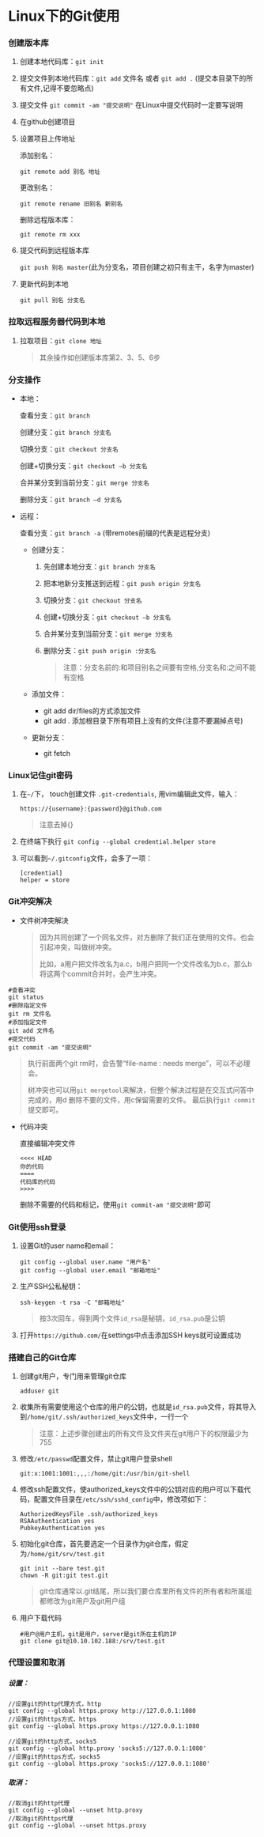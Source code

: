 # Linux下的Git使用

### 创建版本库

1. 创建本地代码库：`git init`

2. 提交文件到本地代码库：`git add` 文件名 或者 `git add .` (提交本目录下的所有文件,记得不要忽略点)

3. 提交文件 `git commit -am "提交说明"` 在Linux中提交代码时一定要写说明

4. 在github创建项目

5. 设置项目上传地址

   添加别名：

   `git remote add 别名 地址`

   更改别名：

   `git remote rename 旧别名 新别名`

   删除远程版本库：

   `git remote rm xxx`   

6. 提交代码到远程版本库

   `git push 别名 master`(此为分支名，项目创建之初只有主干，名字为master)

7. 更新代码到本地

   `git pull 别名 分支名`

### 拉取远程服务器代码到本地

1. 拉取项目：`git clone 地址`

   > 其余操作如创建版本库第2、3、5、6步

### 分支操作

- 本地：

  查看分支：`git branch`

  创建分支：`git branch 分支名`

  切换分支：`git checkout 分支名`

  创建+切换分支：`git checkout –b 分支名`

  合并某分支到当前分支：`git merge 分支名`

  删除分支：`git branch –d 分支名`

- 远程：

  查看分支：`git branch -a` (带remotes前缀的代表是远程分支)

  - 创建分支：

    1. 先创建本地分支：`git branch 分支名`

    2. 把本地新分支推送到远程：`git push origin 分支名`

    3. 切换分支：`git checkout 分支名`

    4. 创建+切换分支：`git checkout –b 分支名`

    5. 合并某分支到当前分支：`git merge 分支名`

    6. 删除分支：`git push origin :分支名` 

       > 注意：分支名前的:和项目别名之间要有空格,分支名和:之间不能有空格

  - 添加文件：

    - git add dir/files的方式添加文件
    - git add .  添加根目录下所有项目上没有的文件(注意不要漏掉点号)

  - 更新分支：

    - git fetch

### Linux记住git密码

1. 在`~/`下， touch创建文件 `.git-credentials`, 用vim编辑此文件，输入：

   ```shell
   https://{username}:{password}@github.com
   ```

   > 注意去掉{}

2. 在终端下执行  `git config --global credential.helper store`

3. 可以看到`~/.gitconfig`文件，会多了一项：

   ```shell
   [credential]
   helper = store
   ```

### Git冲突解决

- 文件树冲突解决

  > 因为共同创建了一个同名文件，对方删除了我们正在使用的文件。也会引起冲突，叫做树冲突。
  >
  > 比如，a用户把文件改名为a.c，b用户把同一个文件改名为b.c，那么b将这两个commit合并时，会产生冲突。

```shell
#查看冲突
git status
#删除指定文件
git rm 文件名
#添加指定文件
git add 文件名
#提交代码
git commit -am "提交说明"
```

> 执行前面两个git rm时，会告警“file-name : needs merge”，可以不必理会。
>
> 树冲突也可以用`git mergetool`来解决，但整个解决过程是在交互式问答中完成的，用d 删除不要的文件，用c保留需要的文件。
> 最后执行`git commit`提交即可。

- 代码冲突

  直接编辑冲突文件

  ```shell
  <<<< HEAD
  你的代码 
  ====
  代码库的代码
  >>>>
  ```

  删除不需要的代码和标记，使用`git commit-am "提交说明"`即可

### Git使用ssh登录

1. 设置Git的user name和email：

   ```shell
   git config --global user.name "用户名"
   git config --global user.email "邮箱地址"
   ```

2. 生产SSH公私秘钥：

   `ssh-keygen -t rsa -C "邮箱地址"`

   > 按3次回车，得到两个文件`id_rsa`是秘钥，`id_rsa.pub`是公钥

3. 打开`https://github.com/`在settings中点击添加SSH keys就可设置成功

### 搭建自己的Git仓库

1. 创建git用户，专门用来管理git仓库

   `adduser git`

2. 收集所有需要使用这个仓库的用户的公钥，也就是`id_rsa.pub`文件，将其导入到`/home/git/.ssh/authorized_keys`文件中，一行一个

   > 注意：上述步骤创建出的所有文件及文件夹在git用户下的权限最少为755

3. 修改`/etc/passwd`配置文件，禁止git用户登录shell

   ```shell
   git:x:1001:1001:,,,:/home/git:/usr/bin/git-shell
   ```

4. 修改ssh配置文件，使authorized_keys文件中的公钥对应的用户可以下载代码，配置文件目录在`/etc/ssh/sshd_config`中，修改项如下：

   ```shell
   AuthorizedKeysFile .ssh/authorized_keys
   RSAAuthentication yes
   PubkeyAuthentication yes
   ```

5. 初始化git仓库，首先要选定一个目录作为git仓库，假定为`/home/git/srv/test.git`

   ```shell
   git init --bare test.git
   chown -R git:git test.git
   ```

   > git仓库通常以.git结尾，所以我们要仓库里所有文件的所有者和所属组都修改为git用户及git用户组

6. 用户下载代码

   ```shell
   #用户@用户主机，git是用户，server是git所在主机的IP
   git clone git@10.10.102.188:/srv/test.git
   ```


### 代理设置和取消

##### 设置：

```shell
//设置git的http代理方式，http
git config --global https.proxy http://127.0.0.1:1080
//设置git的https方式，https
git config --global https.proxy https://127.0.0.1:1080

//设置git的http方式，socks5
git config --global http.proxy 'socks5://127.0.0.1:1080'
//设置git的https方式，socks5
git config --global https.proxy 'socks5://127.0.0.1:1080'
```

##### 取消：

```shell
//取消git的http代理
git config --global --unset http.proxy
//取消git的https代理
git config --global --unset https.proxy
```

​      